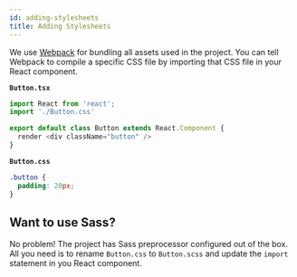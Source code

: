 ```yaml
---
id: adding-stylesheets
title: Adding Stylesheets
---
```


We use [Webpack](https://webpack.js.org/) for bundling all assets used in the project. You can tell Webpack to compile a specific CSS file by importing that CSS file in your React component.

__`Button.tsx`__

```jsx
import React from 'react';
import './Button.css'

export default class Button extends React.Component {
  render <div className="button" />
}
```

__`Button.css`__

```css
.button {
  padding: 20px;
}
```

## Want to use Sass?

No problem! The project has Sass preprocessor configured out of the box. All you need is to rename `Button.css` to `Button.scss` and update the `import` statement in you React component.